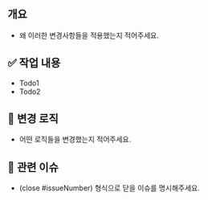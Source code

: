 ## 개요

- 왜 이러한 변경사항들을 적용했는지 적어주세요.

## ✅ 작업 내용

- Todo1
- Todo2

## 🔨 변경 로직

- 어떤 로직들을 변경했는지 적어주세요.

## 🧨 관련 이슈

- (close #issueNumber) 형식으로 닫을 이슈를 명시해주세요.
